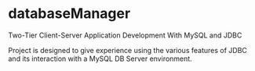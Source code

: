 # databaseManager

Two-Tier Client-Server Application Development With MySQL and JDBC

Project is designed to give experience using the various features of JDBC and its interaction with a MySQL DB Server environment.

